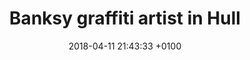 ---
layout: post
title:  "Banksy graffiti artist in Hull"
description: "Banksy the world famous street graffiti artist creates work in the city of Hull"
date:   2018-04-11 21:43:33 +0100
categories: hull banksy
introduction: Much to the ire of many artists and curators around the world (not including me - I really like his work), Banksy is probably the most celebrated artist in the world now. All this despite the fact that due to the anonymous nature of his graffiti art, it is difficult to actually view his work.
h2-1: banksy art in Hull
image1: https://res.cloudinary.com/dtn9ari2r/image/upload/v1550270937/blog/banksy-hull.jpg
alt-image1: Banksy art in Hull
text1: In the spring of 2018 Banksy visited Hull and made a wall painting and another on a bridge. When myself and my partner visited the paintings there were many other people doing the same thing. Banksy definitely gave the people of Hull some pleasure and a little excitement. A local business owner even had a film of a man on CCTV, which he claimed was Banksy.
h2-2: Me admiring a 'Banksy' - is it a genuine Banksy? No one is sure.
image2: https://res.cloudinary.com/dtn9ari2r/image/upload/v1541286355/blog/IMG_3656_2.png
alt-image2: Possible Banksy painting in Hull
text2: There is some doubt about whether this painting is a genuine Banksy. But the 'Draw the raised bridge' painting definitely is. Thanks Banksy for giving a lot of people so much pleasure, with your witty and accessible art.
---